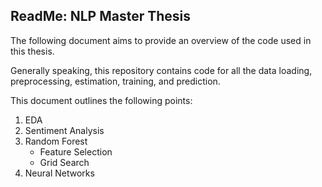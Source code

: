 ## ReadMe: NLP Master Thesis

The following document aims to provide an overview of the code used in this thesis.

Generally speaking, this repository contains code for all the data loading, preprocessing, estimation, training, and prediction.

This document outlines the following points:
1. EDA
2. Sentiment Analysis
3. Random Forest
   - Feature Selection
   - Grid Search
4. Neural Networks
   

